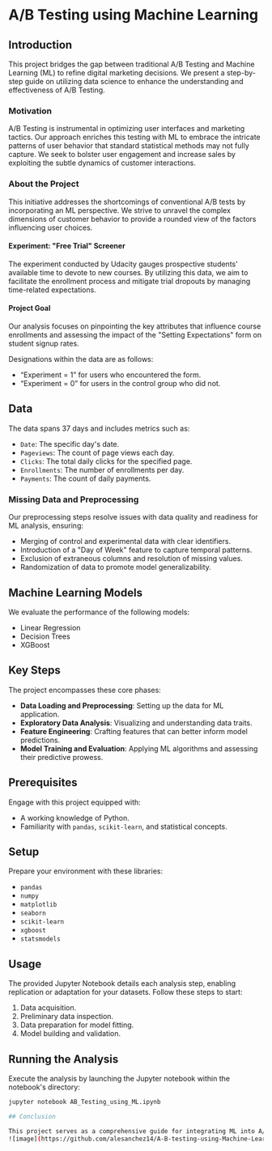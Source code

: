# A/B Testing using Machine Learning

## Introduction

This project bridges the gap between traditional A/B Testing and Machine Learning (ML) to refine digital marketing decisions. We present a step-by-step guide on utilizing data science to enhance the understanding and effectiveness of A/B Testing.

### Motivation

A/B Testing is instrumental in optimizing user interfaces and marketing tactics. Our approach enriches this testing with ML to embrace the intricate patterns of user behavior that standard statistical methods may not fully capture. We seek to bolster user engagement and increase sales by exploiting the subtle dynamics of customer interactions.

### About the Project

This initiative addresses the shortcomings of conventional A/B tests by incorporating an ML perspective. We strive to unravel the complex dimensions of customer behavior to provide a rounded view of the factors influencing user choices.

#### Experiment: "Free Trial" Screener

The experiment conducted by Udacity gauges prospective students' available time to devote to new courses. By utilizing this data, we aim to facilitate the enrollment process and mitigate trial dropouts by managing time-related expectations.

#### Project Goal

Our analysis focuses on pinpointing the key attributes that influence course enrollments and assessing the impact of the "Setting Expectations" form on student signup rates.

Designations within the data are as follows:
- “Experiment = 1” for users who encountered the form.
- “Experiment = 0” for users in the control group who did not.

## Data

The data spans 37 days and includes metrics such as:

- `Date`: The specific day's date.
- `Pageviews`: The count of page views each day.
- `Clicks`: The total daily clicks for the specified page.
- `Enrollments`: The number of enrollments per day.
- `Payments`: The count of daily payments.

### Missing Data and Preprocessing

Our preprocessing steps resolve issues with data quality and readiness for ML analysis, ensuring:

- Merging of control and experimental data with clear identifiers.
- Introduction of a "Day of Week" feature to capture temporal patterns.
- Exclusion of extraneous columns and resolution of missing values.
- Randomization of data to promote model generalizability.

## Machine Learning Models

We evaluate the performance of the following models:

- Linear Regression
- Decision Trees
- XGBoost

## Key Steps

The project encompasses these core phases:

- **Data Loading and Preprocessing**: Setting up the data for ML application.
- **Exploratory Data Analysis**: Visualizing and understanding data traits.
- **Feature Engineering**: Crafting features that can better inform model predictions.
- **Model Training and Evaluation**: Applying ML algorithms and assessing their predictive prowess.

## Prerequisites

Engage with this project equipped with:

- A working knowledge of Python.
- Familiarity with `pandas`, `scikit-learn`, and statistical concepts.

## Setup

Prepare your environment with these libraries:

- `pandas`
- `numpy`
- `matplotlib`
- `seaborn`
- `scikit-learn`
- `xgboost`
- `statsmodels`

## Usage

The provided Jupyter Notebook details each analysis step, enabling replication or adaptation for your datasets. Follow these steps to start:

1. Data acquisition.
2. Preliminary data inspection.
3. Data preparation for model fitting.
4. Model building and validation.

## Running the Analysis

Execute the analysis by launching the Jupyter notebook within the notebook's directory:

```bash
jupyter notebook AB_Testing_using_ML.ipynb

## Conclusion

This project serves as a comprehensive guide for integrating ML into A/B testing frameworks. It demonstrates how ML can be applied to real-world business problems, providing a more nuanced understanding of user behavior and driving more effective business strategies.
![image](https://github.com/alesanchez14/A-B-testing-using-Machine-Learning/assets/105001857/cfd9d9a9-d9ff-4635-acee-def31cf11d09)
